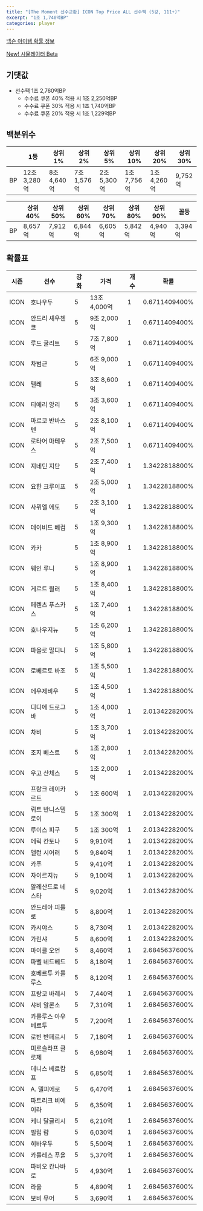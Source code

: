 ```yaml
---
title: "[The Moment 선수교환] ICON Top Price ALL 선수팩 (5강, 111+)"
excerpt: "1조 1,740억BP"
categories: player
---
```

[넥슨 아이템 확률 정보](http://iteminfo.nexon.com/probability/fco?sn=6722)

[New! 시뮬레이터 Beta](/simulator/6722)
## 기댓값
- 선수팩 1조 2,760억BP
  - 수수료 쿠폰 40% 적용 시 1조 2,250억BP
  - 수수료 쿠폰 30% 적용 시 1조 1,740억BP
  - 수수료 쿠폰 20% 적용 시 1조 1,229억BP


## 백분위수

||1등|상위1%|상위2%|상위5%|상위10%|상위20%|상위30%|
|---|---|---|---|---|---|---|---|
|BP|12조 3,280억|8조 4,640억|7조 1,576억|2조 5,300억|1조 7,756억|1조 4,260억|9,752억|

||상위40%|상위50%|상위60%|상위70%|상위80%|상위90%|꼴등|
|---|---|---|---|---|---|---|---|
|BP|8,657억|7,912억|6,844억|6,605억|5,842억|4,940억|3,394억|


## 확률표

|시즌|선수|강화|가격|개수|확률|
|---|---|---|---|---|---|
|ICON|호나우두|5|13조 4,000억|1|0.6711409400%|
|ICON|안드리 셰우첸코|5|9조 2,000억|1|0.6711409400%|
|ICON|루드 굴리트|5|7조 7,800억|1|0.6711409400%|
|ICON|차범근|5|6조 9,000억|1|0.6711409400%|
|ICON|펠레|5|3조 8,600억|1|0.6711409400%|
|ICON|티에리 앙리|5|3조 3,600억|1|0.6711409400%|
|ICON|마르코 반바스텐|5|2조 8,100억|1|0.6711409400%|
|ICON|로타어 마테우스|5|2조 7,500억|1|0.6711409400%|
|ICON|지네딘 지단|5|2조 7,400억|1|1.3422818800%|
|ICON|요한 크루이프|5|2조 5,000억|1|1.3422818800%|
|ICON|사뮈엘 에토|5|2조 3,100억|1|1.3422818800%|
|ICON|데이비드 베컴|5|1조 9,300억|1|1.3422818800%|
|ICON|카카|5|1조 8,900억|1|1.3422818800%|
|ICON|웨인 루니|5|1조 8,900억|1|1.3422818800%|
|ICON|게르트 뮐러|5|1조 8,400억|1|1.3422818800%|
|ICON|페렌츠 푸스카스|5|1조 7,400억|1|1.3422818800%|
|ICON|호나우지뉴|5|1조 6,200억|1|1.3422818800%|
|ICON|파올로 말디니|5|1조 5,800억|1|1.3422818800%|
|ICON|로베르토 바조|5|1조 5,500억|1|1.3422818800%|
|ICON|에우제비우|5|1조 4,500억|1|1.3422818800%|
|ICON|디디에 드로그바|5|1조 4,000억|1|2.0134228200%|
|ICON|차비|5|1조 3,700억|1|2.0134228200%|
|ICON|조지 베스트|5|1조 2,800억|1|2.0134228200%|
|ICON|우고 산체스|5|1조 2,000억|1|2.0134228200%|
|ICON|프랑크 레이카르트|5|1조 600억|1|2.0134228200%|
|ICON|뤼트 반니스텔로이|5|1조 300억|1|2.0134228200%|
|ICON|루이스 피구|5|1조 300억|1|2.0134228200%|
|ICON|에릭 칸토나|5|9,910억|1|2.0134228200%|
|ICON|앨런 시어러|5|9,840억|1|2.0134228200%|
|ICON|카푸|5|9,410억|1|2.0134228200%|
|ICON|자이르지뉴|5|9,100억|1|2.0134228200%|
|ICON|알레산드로 네스타|5|9,020억|1|2.0134228200%|
|ICON|안드레아 피를로|5|8,800억|1|2.0134228200%|
|ICON|카시야스|5|8,730억|1|2.0134228200%|
|ICON|가린샤|5|8,600억|1|2.0134228200%|
|ICON|마이클 오언|5|8,460억|1|2.6845637600%|
|ICON|파벨 네드베드|5|8,180억|1|2.6845637600%|
|ICON|호베르투 카를루스|5|8,120억|1|2.6845637600%|
|ICON|프랑코 바레시|5|7,440억|1|2.6845637600%|
|ICON|샤비 알론소|5|7,310억|1|2.6845637600%|
|ICON|카를루스 아우베르투|5|7,200억|1|2.6845637600%|
|ICON|로빈 반페르시|5|7,180억|1|2.6845637600%|
|ICON|미로슬라프 클로제|5|6,980억|1|2.6845637600%|
|ICON|데니스 베르캄프|5|6,850억|1|2.6845637600%|
|ICON|A. 델피에로|5|6,470억|1|2.6845637600%|
|ICON|파트리크 비에이라|5|6,350억|1|2.6845637600%|
|ICON|케니 달글리시|5|6,210억|1|2.6845637600%|
|ICON|필립 람|5|6,030억|1|2.6845637600%|
|ICON|히바우두|5|5,500억|1|2.6845637600%|
|ICON|카를레스 푸욜|5|5,370억|1|2.6845637600%|
|ICON|파비오 칸나바로|5|4,930억|1|2.6845637600%|
|ICON|라울|5|4,890억|1|2.6845637600%|
|ICON|보비 무어|5|3,690억|1|2.6845637600%|
